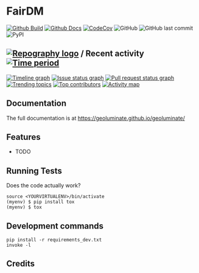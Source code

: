 # FairDM

[![Github Build](https://github.com/Geoluminate/geoluminate/actions/workflows/build.yml/badge.svg)](https://github.com/Geoluminate/geoluminate/actions/workflows/build.yml)
[![Github Docs](https://github.com/Geoluminate/geoluminate/actions/workflows/docs.yml/badge.svg)](https://github.com/Geoluminate/geoluminate/actions/workflows/docs.yml)
[![CodeCov](https://codecov.io/gh/Geoluminate/geoluminate/branch/main/graph/badge.svg?token=0Q18CLIKZE)](https://codecov.io/gh/Geoluminate/geoluminate)
![GitHub](https://img.shields.io/github/license/Geoluminate/geoluminate)
![GitHub last commit](https://img.shields.io/github/last-commit/Geoluminate/geoluminate)
![PyPI](https://img.shields.io/pypi/v/geoluminate)
<!-- [![RTD](https://readthedocs.org/projects/geoluminate/badge/?version=latest)](https://geoluminate.readthedocs.io/en/latest/readme.html) -->
<!-- [![Documentation](https://github.com/Geoluminate/geoluminate/actions/workflows/build-docs.yml/badge.svg)](https://github.com/Geoluminate/geoluminate/actions/workflows/build-docs.yml) -->
<!-- [![PR](https://img.shields.io/github/issues-pr/Geoluminate/geoluminate)](https://github.com/Geoluminate/geoluminate/pulls)
[![Issues](https://img.shields.io/github/issues-raw/Geoluminate/geoluminate)](https://github.com/Geoluminate/geoluminate/pulls) -->
<!-- ![PyPI - Downloads](https://img.shields.io/pypi/dm/geoluminate) -->
<!-- ![PyPI - Status](https://img.shields.io/pypi/status/geoluminate) -->


## [![Repography logo](https://images.repography.com/logo.svg)](https://repography.com) / Recent activity [![Time period](https://images.repography.com/38992691/Geoluminate/geoluminate/recent-activity/wR5Qyb7vQtQMDQBP1um1HrDQXvNCa5onTbGDdtwZKCg/hzg3IEH7q7FhzX3eX5c_BGACTiJz-_dhyInw4d4n_bU_badge.svg)](https://repography.com)
[![Timeline graph](https://images.repography.com/38992691/Geoluminate/geoluminate/recent-activity/wR5Qyb7vQtQMDQBP1um1HrDQXvNCa5onTbGDdtwZKCg/hzg3IEH7q7FhzX3eX5c_BGACTiJz-_dhyInw4d4n_bU_timeline.svg)](https://github.com/Geoluminate/geoluminate/commits)
[![Issue status graph](https://images.repography.com/38992691/Geoluminate/geoluminate/recent-activity/wR5Qyb7vQtQMDQBP1um1HrDQXvNCa5onTbGDdtwZKCg/hzg3IEH7q7FhzX3eX5c_BGACTiJz-_dhyInw4d4n_bU_issues.svg)](https://github.com/Geoluminate/geoluminate/issues)
[![Pull request status graph](https://images.repography.com/38992691/Geoluminate/geoluminate/recent-activity/wR5Qyb7vQtQMDQBP1um1HrDQXvNCa5onTbGDdtwZKCg/hzg3IEH7q7FhzX3eX5c_BGACTiJz-_dhyInw4d4n_bU_prs.svg)](https://github.com/Geoluminate/geoluminate/pulls)
[![Trending topics](https://images.repography.com/38992691/Geoluminate/geoluminate/recent-activity/wR5Qyb7vQtQMDQBP1um1HrDQXvNCa5onTbGDdtwZKCg/hzg3IEH7q7FhzX3eX5c_BGACTiJz-_dhyInw4d4n_bU_words.svg)](https://github.com/Geoluminate/geoluminate/commits)
[![Top contributors](https://images.repography.com/38992691/Geoluminate/geoluminate/recent-activity/wR5Qyb7vQtQMDQBP1um1HrDQXvNCa5onTbGDdtwZKCg/hzg3IEH7q7FhzX3eX5c_BGACTiJz-_dhyInw4d4n_bU_users.svg)](https://github.com/Geoluminate/geoluminate/graphs/contributors)
[![Activity map](https://images.repography.com/38992691/Geoluminate/geoluminate/recent-activity/wR5Qyb7vQtQMDQBP1um1HrDQXvNCa5onTbGDdtwZKCg/hzg3IEH7q7FhzX3eX5c_BGACTiJz-_dhyInw4d4n_bU_map.svg)](https://github.com/Geoluminate/geoluminate/commits)



Documentation
-------------

The full documentation is at https://geoluminate.github.io/geoluminate/


Features
--------

* TODO

Running Tests
-------------

Does the code actually work?

    source <YOURVIRTUALENV>/bin/activate
    (myenv) $ pip install tox
    (myenv) $ tox


Development commands
---------------------

    pip install -r requirements_dev.txt
    invoke -l


Credits
-------
